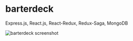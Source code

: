 # barterdeck
Express.js, React.js, React-Redux, Redux-Saga, MongoDB


![barterdeck screenshot](http://i67.tinypic.com/2gudx6p.png)